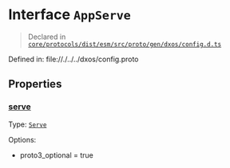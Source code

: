# Interface `AppServe`
> Declared in [`core/protocols/dist/esm/src/proto/gen/dxos/config.d.ts`]()

Defined in:
   file://./../../dxos/config.proto
## Properties
### [serve]()
Type: <code>[Serve](/api/@dxos/config/interfaces/Serve)</code>

Options:
  - proto3_optional = true

    